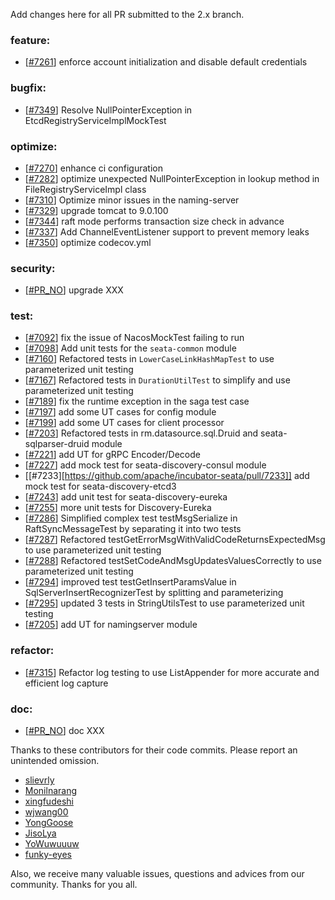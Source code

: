 <!--
    Licensed to the Apache Software Foundation (ASF) under one or more
    contributor license agreements.  See the NOTICE file distributed with
    this work for additional information regarding copyright ownership.
    The ASF licenses this file to You under the Apache License, Version 2.0
    (the "License"); you may not use this file except in compliance with
    the License.  You may obtain a copy of the License at

    http://www.apache.org/licenses/LICENSE-2.0
    
    Unless required by applicable law or agreed to in writing, software
    distributed under the License is distributed on an "AS IS" BASIS,
    WITHOUT WARRANTIES OR CONDITIONS OF ANY KIND, either express or implied.
    See the License for the specific language governing permissions and
    limitations under the License.
-->
Add changes here for all PR submitted to the 2.x branch.

<!-- Please add the `changes` to the following location(feature/bugfix/optimize/test) based on the type of PR -->

### feature:

- [[#7261](https://github.com/apache/incubator-seata/pull/7261)] enforce account initialization and disable default credentials


### bugfix:

- [[#7349](https://github.com/apache/incubator-seata/pull/7349)] Resolve NullPointerException in EtcdRegistryServiceImplMockTest



### optimize:

- [[#7270](https://github.com/apache/incubator-seata/pull/7270)] enhance ci configuration
- [[#7282](https://github.com/apache/incubator-seata/pull/7282)] optimize unexpected NullPointerException in lookup method in FileRegistryServiceImpl class
- [[#7310](https://github.com/seata/seata/pull/7310)] Optimize minor issues in the naming-server
- [[#7329](https://github.com/apache/incubator-seata/pull/7329)] upgrade tomcat to 9.0.100
- [[#7344](https://github.com/apache/incubator-seata/pull/7344)] raft mode performs transaction size check in advance
- [[#7337](https://github.com/apache/incubator-seata/pull/7337)] Add ChannelEventListener support to prevent memory leaks
- [[#7350](https://github.com/apache/incubator-seata/pull/7350)] optimize codecov.yml


### security:

- [[#PR_NO](https://github.com/seata/seata/pull/PR_NO)] upgrade XXX

### test:

- [[#7092](https://github.com/apache/incubator-seata/pull/7092)] fix the issue of NacosMockTest failing to run
- [[#7098](https://github.com/apache/incubator-seata/pull/7098)] Add unit tests for the `seata-common` module
- [[#7160](https://github.com/apache/incubator-seata/pull/7160)] Refactored tests in `LowerCaseLinkHashMapTest` to use parameterized unit testing
- [[#7167](https://github.com/apache/incubator-seata/pull/7167)] Refactored tests in `DurationUtilTest` to simplify and use parameterized unit testing
- [[#7189](https://github.com/apache/incubator-seata/pull/7189)] fix the runtime exception in the saga test case
- [[#7197](https://github.com/apache/incubator-seata/pull/7197)] add some UT cases for config module
- [[#7199](https://github.com/apache/incubator-seata/pull/7199)] add some UT cases for client processor
- [[#7203](https://github.com/apache/incubator-seata/pull/7203)] Refactored tests in rm.datasource.sql.Druid and seata-sqlparser-druid module
- [[#7221](https://github.com/apache/incubator-seata/pull/7221)] add UT for gRPC Encoder/Decode
- [[#7227](https://github.com/apache/incubator-seata/pull/7227)] add mock test for seata-discovery-consul module
- [[#7233][https://github.com/apache/incubator-seata/pull/7233]] add mock test for seata-discovery-etcd3
- [[#7243](https://github.com/apache/incubator-seata/pull/7243)] add unit test for seata-discovery-eureka
- [[#7255](https://github.com/apache/incubator-seata/pull/7255)] more unit tests for Discovery-Eureka
- [[#7286](https://github.com/apache/incubator-seata/pull/7286)] Simplified complex test testMsgSerialize in RaftSyncMessageTest by separating it into two tests
- [[#7287](https://github.com/apache/incubator-seata/pull/7287)] Refactored testGetErrorMsgWithValidCodeReturnsExpectedMsg to use parameterized unit testing
- [[#7288](https://github.com/apache/incubator-seata/pull/7288)] Refactored testSetCodeAndMsgUpdatesValuesCorrectly to use parameterized unit testing
- [[#7294](https://github.com/apache/incubator-seata/pull/7294)] improved test testGetInsertParamsValue in SqlServerInsertRecognizerTest by splitting and parameterizing
- [[#7295](https://github.com/apache/incubator-seata/pull/7295)] updated 3 tests in StringUtilsTest to use parameterized unit testing
- [[#7205](https://github.com/apache/incubator-seata/issues/7205)] add UT for namingserver module
### refactor:

- [[#7315](https://github.com/apache/incubator-seata/pull/7315)] Refactor log testing to use ListAppender for more accurate and efficient log capture


### doc:

- [[#PR_NO](https://github.com/seata/seata/pull/PR_NO)] doc XXX


Thanks to these contributors for their code commits. Please report an unintended omission.

<!-- Please make sure your Github ID is in the list below -->

- [slievrly](https://github.com/slievrly)
- [Monilnarang](https://github.com/Monilnarang)
- [xingfudeshi](https://github.com/xingfudeshi)
- [wjwang00](https://github.com/wjwang00)
- [YongGoose](https://github.com/YongGoose)
- [JisoLya](https://github.com/JisoLya)
- [YoWuwuuuw](https://github.com/YoWuwuuuw)
- [funky-eyes](https://github.com/funky-eyes)

Also, we receive many valuable issues, questions and advices from our community. Thanks for you all.
